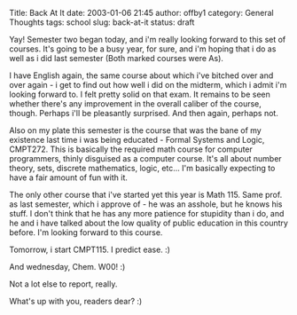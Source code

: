 Title: Back At It
date: 2003-01-06 21:45
author: offby1
category: General Thoughts
tags: school
slug: back-at-it
status: draft

Yay! Semester two began today, and i\'m really looking forward to this set of courses. It\'s going to be a busy year, for sure, and i\'m hoping that i do as well as i did last semester (Both marked courses were As).

I have English again, the same course about which i\'ve bitched over and over again - i get to find out how well i did on the midterm, which i admit i\'m looking forward to. I felt pretty solid on that exam. It remains to be seen whether there\'s any improvement in the overall caliber of the course, though. Perhaps i\'ll be pleasantly surprised. And then again, perhaps not.

Also on my plate this semester is the course that was the bane of my existence last time i was being educated - Formal Systems and Logic, CMPT272. This is basically the required math course for computer programmers, thinly disguised as a computer course. It\'s all about number theory, sets, discrete mathematics, logic, etc\... I\'m basically expecting to have a fair amount of fun with it.

The only other course that i\'ve started yet this year is Math 115. Same prof. as last semester, which i approve of - he was an asshole, but he knows his stuff. I don\'t think that he has any more patience for stupidity than i do, and he and i have talked about the low quality of public education in this country before. I\'m looking forward to this course.

Tomorrow, i start CMPT115. I predict ease. :)

And wednesday, Chem. W00! :)

Not a lot else to report, really.

What\'s up with you, readers dear? :)
